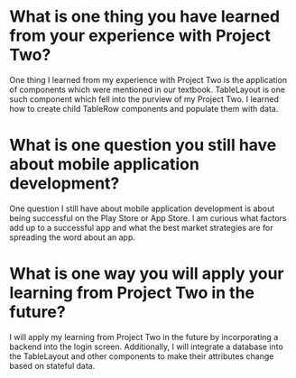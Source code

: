 # What is one thing you have learned from your experience with Project Two?
One thing I learned from my experience with Project Two is the application of components which were mentioned in our textbook.  TableLayout is one such component which fell into the purview of my Project Two.  I learned how to create child TableRow components and populate them with data.

# What is one question you still have about mobile application development?
One question I still have about mobile application development is about being successful on the Play Store or App Store.  I am curious what factors add up to a successful app and what the best market strategies are for spreading the word about an app.

# What is one way you will apply your learning from Project Two in the future?
I will apply my learning from Project Two in the future by incorporating a backend into the login screen.  Additionally, I will integrate a database into the TableLayout and other components to make their attributes change based on stateful data.